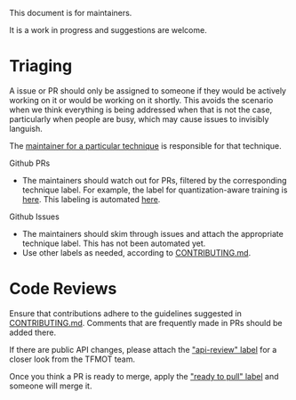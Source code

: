 This document is for maintainers.

It is a work in progress and suggestions are welcome.

# Triaging
A issue or PR should only be assigned to someone if they would be actively working on
it or would be working on it shortly. This avoids the scenario when we think
everything is being addressed when that is not the case, particularly when people are
busy, which may cause issues to invisibly languish.

The [maintainer for a particular
technique](https://github.com/tensorflow/model-optimization#maintainers) is
responsible for that technique.

Github PRs
- The maintainers should watch out for PRs, filtered by the corresponding
  technique label. For example, the label for quantization-aware training is
  [here](https://github.com/tensorflow/model-optimization/pulls?q=is%3Apr+is%3Aopen+label%3Atechnique%3Aqat+).
  This labeling is automated
  [here](https://github.com/tensorflow/model-optimization/blob/master/.github/workflows/labeler.yml).

Github Issues
- The maintainers should skim through issues and attach the appropriate technique label. This has not been automated yet.
- Use other labels as needed, according to [CONTRIBUTING.md](https://github.com/tensorflow/model-optimization/blob/master/CONTRIBUTING.md).

# Code Reviews
Ensure that contributions adhere to the guidelines suggested in
[CONTRIBUTING.md](https://github.com/tensorflow/model-optimization/blob/master/CONTRIBUTING.md).
Comments that are frequently made in PRs should be added there.

If there are public API changes, please attach the ["api-review"
label](https://github.com/tensorflow/model-optimization/pulls?q=is%3Apr+is%3Aopen+label%3Aapi-review)
for a closer look from the TFMOT team.

Once you think a PR is ready to merge, apply the ["ready to pull"
label](https://github.com/tensorflow/model-optimization/pulls?q=is%3Apr+is%3Aopen+label%3A%22ready+to+pull%22)
and someone will merge it.

